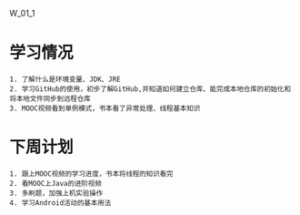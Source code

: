
W_01_1

# 学习情况
	1. 了解什么是环境变量、JDK、JRE
	2. 学习GitHub的使用，初步了解GitHub,并知道如何建立仓库、能完成本地仓库的初始化和将本地文件同步到远程仓库
	3. MOOC视频看到单例模式，书本看了异常处理、线程基本知识

# 下周计划
	1. 跟上MOOC视频的学习进度，书本将线程的知识看完
	2. 看MOOC上Java的进阶视频
	3. 多刷题，加强上机实验操作
	4. 学习Android活动的基本用法
